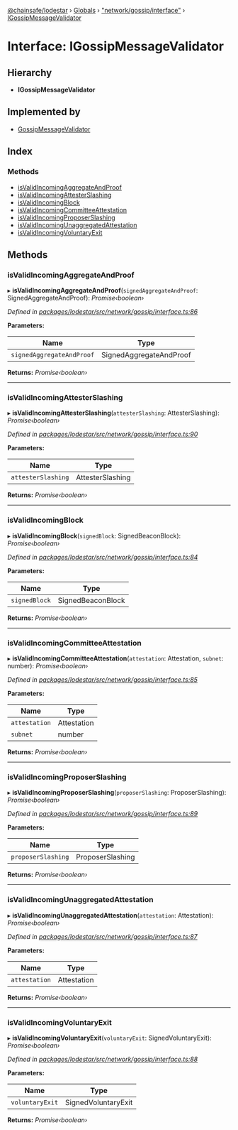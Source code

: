 [@chainsafe/lodestar](../README.md) › [Globals](../globals.md) › ["network/gossip/interface"](../modules/_network_gossip_interface_.md) › [IGossipMessageValidator](_network_gossip_interface_.igossipmessagevalidator.md)

# Interface: IGossipMessageValidator

## Hierarchy

* **IGossipMessageValidator**

## Implemented by

* [GossipMessageValidator](../classes/_network_gossip_validator_.gossipmessagevalidator.md)

## Index

### Methods

* [isValidIncomingAggregateAndProof](_network_gossip_interface_.igossipmessagevalidator.md#isvalidincomingaggregateandproof)
* [isValidIncomingAttesterSlashing](_network_gossip_interface_.igossipmessagevalidator.md#isvalidincomingattesterslashing)
* [isValidIncomingBlock](_network_gossip_interface_.igossipmessagevalidator.md#isvalidincomingblock)
* [isValidIncomingCommitteeAttestation](_network_gossip_interface_.igossipmessagevalidator.md#isvalidincomingcommitteeattestation)
* [isValidIncomingProposerSlashing](_network_gossip_interface_.igossipmessagevalidator.md#isvalidincomingproposerslashing)
* [isValidIncomingUnaggregatedAttestation](_network_gossip_interface_.igossipmessagevalidator.md#isvalidincomingunaggregatedattestation)
* [isValidIncomingVoluntaryExit](_network_gossip_interface_.igossipmessagevalidator.md#isvalidincomingvoluntaryexit)

## Methods

###  isValidIncomingAggregateAndProof

▸ **isValidIncomingAggregateAndProof**(`signedAggregateAndProof`: SignedAggregateAndProof): *Promise‹boolean›*

*Defined in [packages/lodestar/src/network/gossip/interface.ts:86](https://github.com/ChainSafe/lodestar/blob/40e67a18f/packages/lodestar/src/network/gossip/interface.ts#L86)*

**Parameters:**

Name | Type |
------ | ------ |
`signedAggregateAndProof` | SignedAggregateAndProof |

**Returns:** *Promise‹boolean›*

___

###  isValidIncomingAttesterSlashing

▸ **isValidIncomingAttesterSlashing**(`attesterSlashing`: AttesterSlashing): *Promise‹boolean›*

*Defined in [packages/lodestar/src/network/gossip/interface.ts:90](https://github.com/ChainSafe/lodestar/blob/40e67a18f/packages/lodestar/src/network/gossip/interface.ts#L90)*

**Parameters:**

Name | Type |
------ | ------ |
`attesterSlashing` | AttesterSlashing |

**Returns:** *Promise‹boolean›*

___

###  isValidIncomingBlock

▸ **isValidIncomingBlock**(`signedBlock`: SignedBeaconBlock): *Promise‹boolean›*

*Defined in [packages/lodestar/src/network/gossip/interface.ts:84](https://github.com/ChainSafe/lodestar/blob/40e67a18f/packages/lodestar/src/network/gossip/interface.ts#L84)*

**Parameters:**

Name | Type |
------ | ------ |
`signedBlock` | SignedBeaconBlock |

**Returns:** *Promise‹boolean›*

___

###  isValidIncomingCommitteeAttestation

▸ **isValidIncomingCommitteeAttestation**(`attestation`: Attestation, `subnet`: number): *Promise‹boolean›*

*Defined in [packages/lodestar/src/network/gossip/interface.ts:85](https://github.com/ChainSafe/lodestar/blob/40e67a18f/packages/lodestar/src/network/gossip/interface.ts#L85)*

**Parameters:**

Name | Type |
------ | ------ |
`attestation` | Attestation |
`subnet` | number |

**Returns:** *Promise‹boolean›*

___

###  isValidIncomingProposerSlashing

▸ **isValidIncomingProposerSlashing**(`proposerSlashing`: ProposerSlashing): *Promise‹boolean›*

*Defined in [packages/lodestar/src/network/gossip/interface.ts:89](https://github.com/ChainSafe/lodestar/blob/40e67a18f/packages/lodestar/src/network/gossip/interface.ts#L89)*

**Parameters:**

Name | Type |
------ | ------ |
`proposerSlashing` | ProposerSlashing |

**Returns:** *Promise‹boolean›*

___

###  isValidIncomingUnaggregatedAttestation

▸ **isValidIncomingUnaggregatedAttestation**(`attestation`: Attestation): *Promise‹boolean›*

*Defined in [packages/lodestar/src/network/gossip/interface.ts:87](https://github.com/ChainSafe/lodestar/blob/40e67a18f/packages/lodestar/src/network/gossip/interface.ts#L87)*

**Parameters:**

Name | Type |
------ | ------ |
`attestation` | Attestation |

**Returns:** *Promise‹boolean›*

___

###  isValidIncomingVoluntaryExit

▸ **isValidIncomingVoluntaryExit**(`voluntaryExit`: SignedVoluntaryExit): *Promise‹boolean›*

*Defined in [packages/lodestar/src/network/gossip/interface.ts:88](https://github.com/ChainSafe/lodestar/blob/40e67a18f/packages/lodestar/src/network/gossip/interface.ts#L88)*

**Parameters:**

Name | Type |
------ | ------ |
`voluntaryExit` | SignedVoluntaryExit |

**Returns:** *Promise‹boolean›*
